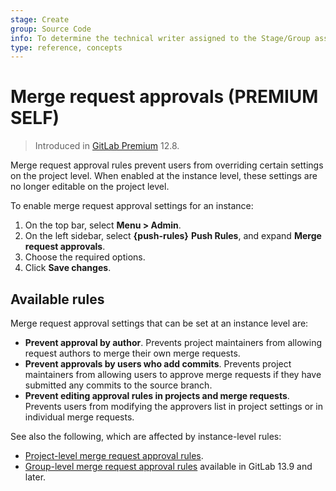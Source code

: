 ```yaml
---
stage: Create
group: Source Code
info: To determine the technical writer assigned to the Stage/Group associated with this page, see https://about.gitlab.com/handbook/engineering/ux/technical-writing/#assignments
type: reference, concepts
---
```


# Merge request approvals **(PREMIUM SELF)**

> Introduced in [GitLab Premium](https://gitlab.com/gitlab-org/gitlab/-/issues/39060) 12.8.

Merge request approval rules prevent users from overriding certain settings on the project
level. When enabled at the instance level, these settings are no longer editable on the
project level.

To enable merge request approval settings for an instance:

1. On the top bar, select **Menu > Admin**.
1. On the left sidebar, select **{push-rules}** **Push Rules**, and expand **Merge request approvals**.
1. Choose the required options.
1. Click **Save changes**.

## Available rules

Merge request approval settings that can be set at an instance level are:

- **Prevent approval by author**. Prevents project
maintainers from allowing request authors to merge their own merge requests.
- **Prevent approvals by users who add commits**. Prevents project
maintainers from allowing users to approve merge requests if they have submitted
any commits to the source branch.
- **Prevent editing approval rules in projects and merge requests**. Prevents users from
modifying the approvers list in project settings or in individual merge requests.

See also the following, which are affected by instance-level rules:

- [Project-level merge request approval rules](../project/merge_requests/approvals/index.md).
- [Group-level merge request approval rules](../group/index.md#group-approval-rules) available in GitLab 13.9 and later.
